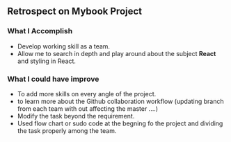 ## Retrospect on Mybook Project

### What I Accomplish 

* Develop working skill as a team.
* Allow me to search in depth and play around about the subject **React** and styling in React.
  


### What I could have improve

* To add more skills on every angle of the project.
* to learn more about the Github collaboration workflow (updating branch from each team with out affecting the master ....)
* Modify the task beyond the requirement.
* Used flow chart or sudo code at the begning fo the project and dividing the task properly among the team.


